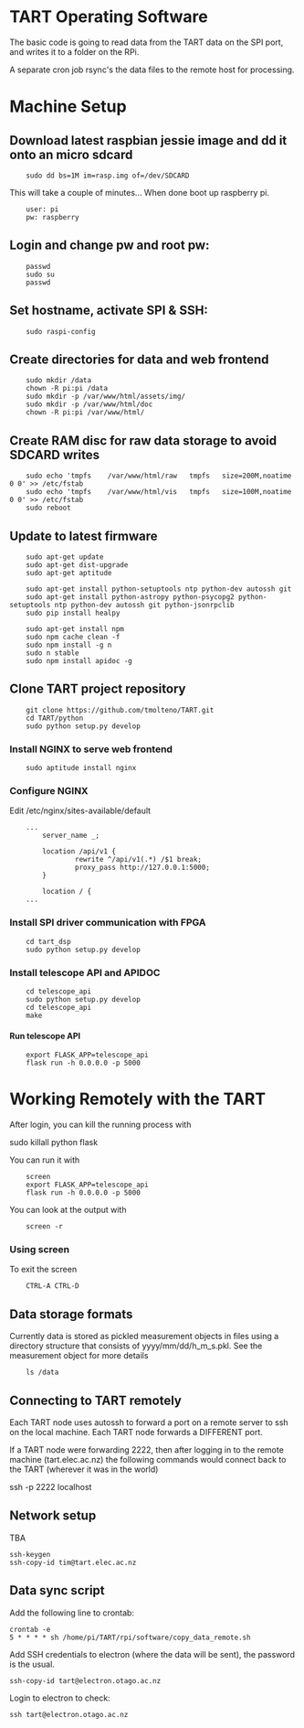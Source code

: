 # TART Operating Software

The basic code is going to read data from the TART data on the SPI port,
and writes it to a folder on the RPi.

A separate cron job rsync's the data files to the remote host for processing.


# Machine Setup

## Download latest raspbian jessie image and dd it onto an micro sdcard
```
    sudo dd bs=1M im=rasp.img of=/dev/SDCARD
```
This will take a couple of minutes...
When done boot up raspberry pi.
```
    user: pi
    pw: raspberry
```
## Login and change pw and root pw:
```
    passwd
    sudo su
    passwd
```
## Set hostname, activate SPI & SSH:
```
    sudo raspi-config
```
## Create directories for data and web frontend
```
    sudo mkdir /data
    chown -R pi:pi /data
    sudo mkdir -p /var/www/html/assets/img/
    sudo mkdir -p /var/www/html/doc
    chown -R pi:pi /var/www/html/
```
## Create RAM disc for raw data storage to avoid SDCARD writes
```
    sudo echo 'tmpfs	/var/www/html/raw	tmpfs	size=200M,noatime	0 0' >> /etc/fstab
    sudo echo 'tmpfs	/var/www/html/vis	tmpfs	size=100M,noatime	0 0' >> /etc/fstab
    sudo reboot
```

## Update to latest firmware
```
    sudo apt-get update
    sudo apt-get dist-upgrade
    sudo apt-get aptitude

    sudo apt-get install python-setuptools ntp python-dev autossh git
    sudo apt-get install python-astropy python-psycopg2 python-setuptools ntp python-dev autossh git python-jsonrpclib
    sudo pip install healpy

    sudo apt-get install npm 
    sudo npm cache clean -f
    sudo npm install -g n
    sudo n stable
    sudo npm install apidoc -g
```

## Clone TART project repository
```
    git clone https://github.com/tmolteno/TART.git
    cd TART/python
    sudo python setup.py develop
```

### Install NGINX to serve web frontend
```
    sudo aptitude install nginx
```

### Configure NGINX
Edit /etc/nginx/sites-available/default
```
	...
        server_name _;
	
        location /api/v1 {
                rewrite ^/api/v1(.*) /$1 break;
                proxy_pass http://127.0.0.1:5000;
        }

        location / {
	...
```

### Install SPI driver communication with FPGA
```
    cd tart_dsp
    sudo python setup.py develop
```

### Install telescope API and APIDOC
```
    cd telescope_api
    sudo python setup.py develop
    cd telescope_api
    make
```

#### Run telescope API
```
    export FLASK_APP=telescope_api
    flask run -h 0.0.0.0 -p 5000
```



# Working Remotely with the TART

After login, you can kill the running process with

sudo killall python flask

You can run it with
```
    screen
    export FLASK_APP=telescope_api
    flask run -h 0.0.0.0 -p 5000
```
You can look at the output with
```
    screen -r
```
### Using screen

To exit the screen
```
    CTRL-A CTRL-D
```


## Data storage formats
Currently data is stored as pickled measurement objects in files using a directory structure that
consists of yyyy/mm/dd/h_m_s.pkl. See the measurement object for more details

```
    ls /data
```


## Connecting to TART remotely

Each TART node uses autossh to forward a port on a remote server to ssh on the local machine.
Each TART node forwards a DIFFERENT port.

If a TART node were forwarding 2222, then after logging in to the remote machine (tart.elec.ac.nz)
the following commands would connect back to the TART (wherever it was in the world)

ssh -p 2222 localhost


## Network setup

TBA

    ssh-keygen
    ssh-copy-id tim@tart.elec.ac.nz

## Data sync script

Add the following line to crontab:

    crontab -e
    5 * * * * sh /home/pi/TART/rpi/software/copy_data_remote.sh

Add SSH credentials to electron (where the data will be sent),
the password is the usual.

    ssh-copy-id tart@electron.otago.ac.nz

Login to electron to check:

    ssh tart@electron.otago.ac.nz

